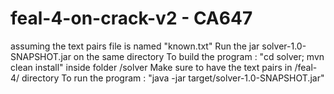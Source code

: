 # feal-4-on-crack-v2 - CA647
assuming the text pairs file is named "known.txt" Run the jar solver-1.0-SNAPSHOT.jar on the same directory
To build the program : "cd solver; mvn clean install" inside folder /solver
Make sure to have the text pairs in /feal-4/ directory
To run the program : "java -jar target/solver-1.0-SNAPSHOT.jar"
